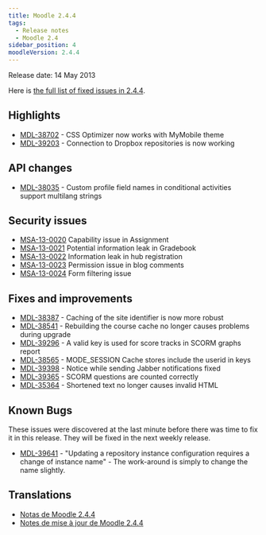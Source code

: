 ```yaml
---
title: Moodle 2.4.4
tags:
  - Release notes
  - Moodle 2.4
sidebar_position: 4
moodleVersion: 2.4.4
---
```

Release date: 14 May 2013

Here is [the full list of fixed issues in 2.4.4](https://moodle.atlassian.net/secure/IssueNavigator!executeAdvanced.jspa?jqlQuery=project+%3D+mdl+AND+resolution+%3D+fixed+AND+fixVersion+in+%28%222.4.4%22%29+ORDER+BY+priority+DESC&runQuery=true&clear=true).

## Highlights

- [MDL-38702](https://moodle.atlassian.net/browse/MDL-38702) - CSS Optimizer now works with MyMobile theme
- [MDL-39203](https://moodle.atlassian.net/browse/MDL-39203) - Connection to Dropbox repositories is now working

## API changes

- [MDL-38035](https://moodle.atlassian.net/browse/MDL-38035) - Custom profile field names in conditional activities support multilang strings

## Security issues

- [MSA-13-0020](https://moodle.org/mod/forum/discuss.php?d=228930) Capability issue in Assignment
- [MSA-13-0021](https://moodle.org/mod/forum/discuss.php?d=228931) Potential information leak in Gradebook
- [MSA-13-0022](https://moodle.org/mod/forum/discuss.php?d=228933) Information leak in hub registration
- [MSA-13-0023](https://moodle.org/mod/forum/discuss.php?d=228934) Permission issue in blog comments
- [MSA-13-0024](https://moodle.org/mod/forum/discuss.php?d=228935) Form filtering issue

## Fixes and improvements

- [MDL-38387](https://moodle.atlassian.net/browse/MDL-38387) - Caching of the site identifier is now more robust
- [MDL-38541](https://moodle.atlassian.net/browse/MDL-38541) - Rebuilding the course cache no longer causes problems during upgrade
- [MDL-39296](https://moodle.atlassian.net/browse/MDL-39296) - A valid key is used for score tracks in SCORM graphs report
- [MDL-38565](https://moodle.atlassian.net/browse/MDL-38565) - MODE_SESSION Cache stores include the userid in keys
- [MDL-39398](https://moodle.atlassian.net/browse/MDL-39398) - Notice while sending Jabber notifications fixed
- [MDL-39365](https://moodle.atlassian.net/browse/MDL-39365) - SCORM questions are counted correctly
- [MDL-35364](https://moodle.atlassian.net/browse/MDL-35364) - Shortened text no longer causes invalid HTML

## Known Bugs

These issues were discovered at the last minute before there was time to fix it in this release.  They will be fixed in the next weekly release.

- [MDL-39641](https://moodle.atlassian.net/browse/MDL-39641) - "Updating a repository instance configuration requires a change of instance name"   - The work-around is simply to change the name slightly.

## Translations

- [Notas de Moodle 2.4.4](https://docs.moodle.org/es/Notas_de_Moodle_2.4.4)
- [Notes de mise à jour de Moodle 2.4.4](https://docs.moodle.org/fr/Notes_de_mise_à_jour_de_Moodle_2.4.4)
